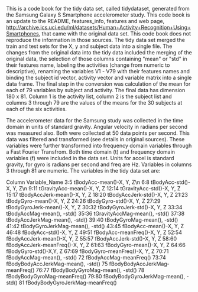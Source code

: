 This is a code book for the tidy data set, called tidydataset, generated from the Samsung Galaxy S Smartphone accelerometer study. This code book is an update to the README, features_info, features and web page, http://archive.ics.uci.edu/ml/datasets/Human+Activity+Recognition+Using+Smartphones, that came with the original data set. This code book does not reproduce the information in those sources. The tidy data set merged the train and test sets for the X, y and subject data into a single file. The changes from the original data into the tidy data included the merging of the original data, the selection of those columns containing "mean" or "std" in their features name, labeling the activities (change from numeric to descriptive), renaming the variables V1 - V79 with their features names and binding the subject id vector, activity vector and variable matrix into a single data frame. The final step in the conversion was calculation of the mean for each of 79 variables by subject and activity. The final data has dimension 180 x 81. Column 1 is the activity list, column 2 is the subject list and columns 3 through 79 are the values of the means for the 30 subjects at each of the six activities.  

The accelerometer data for the Samsung study was collected in the time domain in units of standard gravity.  Angular velocity in radians per second was measured also. Both were collected at 50 data points per second. This data was filtered and transformed (see details in original sources). These variables were further transformed into frequency domain variables through a Fast Fourier Transfrom. Both time domain (t) and frequency domain variables (f) were included in the data set. Units for accel is standard gravity, for gyro is radians per second and freq are Hz. Variables in columns 3 through 81 are numeric. The variables in the tidy data set are:

Column	Variable_Name
3:5 	  	tBodyAcc-mean()-X, Y, Z\n
6:8 	  	tBodyAcc-std()-X, Y, Z\n
9:11 	  	tGravityAcc-mean()-X, Y, Z
12:14 	tGravityAcc-std()-X, Y, Z
15:17 	tBodyAccJerk-mean()-X, Y, Z
18:20 	tBodyAccJerk-std()-X, Y, Z
21:23 	tBodyGyro-mean()-X, Y, Z
24:26 	tBodyGyro-std()-X, Y, Z
27:29 	tBodyGyroJerk-mean()-X, Y, Z
30:32 	tBodyGyroJerk-std()-X, Y, Z
33:34	  	tBodyAccMag-mean(), -std()
35:36 	tGravityAccMag-mean(), -std()
37:38 	tBodyAccJerkMag-mean(), -std()
39:40 	tBodyGyroMag-mean(), -std()
41:42 	tBodyGyroJerkMag-mean(), -std()
43:45 	fBodyAcc-mean()-X, Y, Z
46:48 	fBodyAcc-std()-X, Y, Z
49:51 	fBodyAcc-meanFreq()-X, Y, Z
52:54 	fBodyAccJerk-mean()-X, Y, Z
55:57 	fBodyAccJerk-std()-X, Y, Z
58:60 	fBodyAccJerk-meanFreq()-X, Y, Z
61:63 	fBodyGyro-mean()-X, Y, Z
64:66 	fBodyGyro-std()-X,Y, Z
67:69 	fBodyGyro-meanFreq()-X, Y, Z
70:71 	fBodyAccMag-mean(), -std()
72 	    	fBodyAccMag-meanFreq()
73:74 	fBodyBodyAccJerkMag-mean(), -std()
75 	    	fBodyBodyAccJerkMag-meanFreq()
76:77 	fBodyBodyGyroMag-mean(), -std()
78    	fBodyBodyGyroMag-meanFreq()
79:80 	fBodyBodyGyroJerkMag-mean(), -std()
81 	    	fBodyBodyGyroJerkMag-meanFreq()
 
